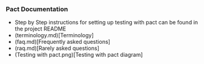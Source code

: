 ### Pact Documentation

* Step by Step instructions for setting up testing with pact can be found in the project README
* (terminology.md)[Terminology]
* (faq.md)[Frequently asked questions]
* (raq.md)[Rarely asked questions]
* (Testing with pact.png)[Testing with pact diagram]
